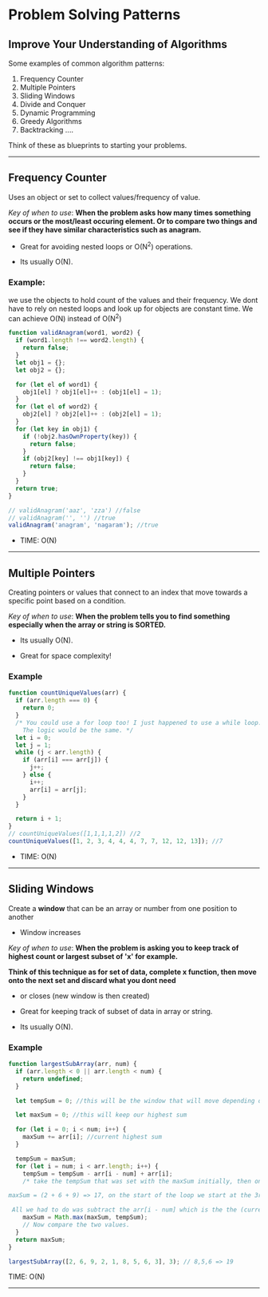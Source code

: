# Problem Solving Patterns

## Improve Your Understanding of Algorithms

Some examples of common algorithm patterns:

1. Frequency Counter
2. Multiple Pointers
3. Sliding Windows
4. Divide and Conquer
5. Dynamic Programming
6. Greedy Algorithms
7. Backtracking
   ....

Think of these as blueprints to starting your problems.

---

## Frequency Counter

Uses an object or set to collect values/frequency of value.

_Key of when to use_: **When the problem asks how many times something occurs or the most/least occuring element. Or to compare two things and see if they have similar characteristics such as anagram.**

- Great for avoiding nested loops or O(N<sup>2</sup>) operations.

- Its usually O(N).

### Example:

we use the objects to hold count of the values and their frequency. We dont have to rely on nested loops and look up for objects are constant time. We can achieve O(N) instead of O(N<sup>2</sup>)

```js
function validAnagram(word1, word2) {
  if (word1.length !== word2.length) {
    return false;
  }
  let obj1 = {};
  let obj2 = {};

  for (let el of word1) {
    obj1[el] ? obj1[el]++ : (obj1[el] = 1);
  }
  for (let el of word2) {
    obj2[el] ? obj2[el]++ : (obj2[el] = 1);
  }
  for (let key in obj1) {
    if (!obj2.hasOwnProperty(key)) {
      return false;
    }
    if (obj2[key] !== obj1[key]) {
      return false;
    }
  }
  return true;
}

// validAnagram('aaz', 'zza') //false
// validAnagram('', '') //true
validAnagram('anagram', 'nagaram'); //true
```

- TIME: O(N)

---

## Multiple Pointers

Creating pointers or values that connect to an index that move towards a specific point based on a condition.

_Key of when to use_: **When the problem tells you to find something especially when the array or string is SORTED.**

- Its usually O(N).

- Great for space complexity!

### Example

```js
function countUniqueValues(arr) {
  if (arr.length === 0) {
    return 0;
  }
  /* You could use a for loop too! I just happened to use a while loop. 
	The logic would be the same. */
  let i = 0;
  let j = 1;
  while (j < arr.length) {
    if (arr[i] === arr[j]) {
      j++;
    } else {
      i++;
      arr[i] = arr[j];
    }
  }

  return i + 1;
}
// countUniqueValues([1,1,1,1,2]) //2
countUniqueValues([1, 2, 3, 4, 4, 4, 7, 7, 12, 12, 13]); //7
```

- TIME: O(N)

---

## Sliding Windows

Create a **window** that can be an array or number from one position to another

- Window increases

_Key of when to use_: **When the problem is asking you to keep track of highest count or largest subset of 'x' for example.**

**Think of this technique as for set of data, complete x function, then move onto the next set and discard what you dont need**

- or closes (new window is then created)

- Great for keeping track of subset of data in array or string.

- Its usually O(N).

### Example

```js
function largestSubArray(arr, num) {
  if (arr.length < 0 || arr.length < num) {
    return undefined;
  }

  let tempSum = 0; //this will be the window that will move depending on condition.

  let maxSum = 0; //this will keep our highest sum

  for (let i = 0; i < num; i++) {
    maxSum += arr[i]; //current highest sum
  }

  tempSum = maxSum;
  for (let i = num; i < arr.length; i++) {
    tempSum = tempSum - arr[i - num] + arr[i];
    /* take the tempSum that was set with the maxSum initially, then on each iteration move the window and discard the previous number and add the previous number to the total.

maxSum = (2 + 6 + 9) => 17, on the start of the loop we start at the 3rd or num index. What we want is to add the next group of three nums 6 + 9 + 2. This is where the window sliding comes in.

 All we had to do was subtract the arr[i - num] which is the the (current index - the number) we are looking for and that will discard what we dont need and we add the current number/index we are on to tempSum  */
    maxSum = Math.max(maxSum, tempSum);
    // Now compare the two values.
  }
  return maxSum;
}

largestSubArray([2, 6, 9, 2, 1, 8, 5, 6, 3], 3); // 8,5,6 => 19
```

TIME: O(N)

---
